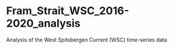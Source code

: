 # Fram_Strait_WSC_2016-2020_analysis
Analysis of the West Spitsbergen Current (WSC) time-series data
